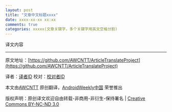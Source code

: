 ```yaml
---
layout: post
title: "文章中文标题xxxx"
date: xxxx-xx-xx xx:xx
comments: true
categories: xxxxx(文章关键字，多个关键字用英文空格分割)
---
```













译文内容















---


原文地址：[https://github.com/AWCNTT/ArticleTranslateProject](https://github.com/AWCNTT/ArticleTranslateProject)

译者：[译者ID](https://github.com/译者ID) 校对：[校对者ID](https://github.com/校对者ID)

本文由[AWCNTT](https://github.com/AWCNTT) 原创翻译，[AndroidWeekly中国](http://www.androidweekly.cn/) 荣誉推出

版权声明：原创译文欢迎自由转载-非商用-非衍生-保持署名 | [Creative Commons BY-NC-ND 3.0](http://creativecommons.org/licenses/by-nc-nd/3.0/deed.zh)